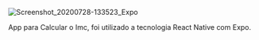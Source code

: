 ![Screenshot_20200728-133523_Expo](https://user-images.githubusercontent.com/57547112/88695420-3e99c680-d0d8-11ea-86db-5ed2911f5dec.jpg)

App para Calcular o Imc, foi utilizado a tecnologia React Native com Expo.
